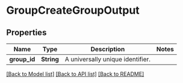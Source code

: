 # GroupCreateGroupOutput

## Properties

Name | Type | Description | Notes
------------ | ------------- | ------------- | -------------
**group_id** | **String** | A universally unique identifier. | 

[[Back to Model list]](../README.md#documentation-for-models) [[Back to API list]](../README.md#documentation-for-api-endpoints) [[Back to README]](../README.md)


